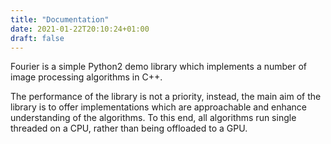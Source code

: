 ```yaml
---
title: "Documentation"
date: 2021-01-22T20:10:24+01:00
draft: false
---
```


Fourier is a simple Python2 demo library which implements a number of image processing algorithms in C++. 

The performance of the library is not a priority, instead, the main aim of the library is to offer implementations which are approachable and enhance understanding of the algorithms. To this end, all algorithms run single threaded on a CPU, rather than being offloaded to a GPU.

